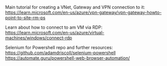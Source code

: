 Main tutorial for creating a VNet, Gateway and VPN connection to it:
https://learn.microsoft.com/en-us/azure/vpn-gateway/vpn-gateway-howto-point-to-site-rm-ps

Learn about how to connect to am VM via RDP:
https://learn.microsoft.com/en-us/azure/virtual-machines/windows/connect-rdp

Selenium for Powershell repo and further resources:
https://github.com/adamdriscoll/selenium-powershell
https://automate.guru/powershell-web-browser-automation/